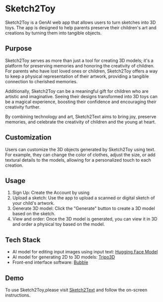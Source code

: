 # Sketch2Toy

Sketch2Toy is a GenAI web app that allows users to turn sketches into 3D toys. The app is designed to help parents preserve their children's art and creations by turning them into tangible objects.

## Purpose

Sketch2Toy serves as more than just a tool for creating 3D models; it's a platform for preserving memories and honoring the creativity of children. For parents who have lost loved ones or children, Sketch2Toy offers a way to keep a physical representation of their artwork, providing a tangible connection to cherished memories.

Additionally, Sketch2Toy can be a meaningful gift for children who are artistic and imaginative. Seeing their designs transformed into 3D toys can be a magical experience, boosting their confidence and encouraging their creativity further.

By combining technology and art, Sketch2Text aims to bring joy, preserve memories, and celebrate the creativity of children and the young at heart.

## Customization

Users can customize the 3D objects generated by Sketch2Toy using text. For example, they can change the color of clothes, adjust the size, or add textural details to the models, allowing for a personalized touch to each creation.

## Usage

1. Sign Up: Create the Account by using
2. Upload a sketch: Use the app to upload a scanned or digital sketch of your child's artwork.
3. Generate 3D model: Click the "Generate" button to create a 3D model based on the sketch.
4. View and order: Once the 3D model is generated, you can view it in 3D and order a physical toy based on the model.

## Tech Stack

- AI model for editing input images using input text: [Hugging Face Model](https://huggingface.co/spaces/tsujuifu/ml-mgie)
- AI model for generating 2D to 3D models: [Tripo3D](https://www.tripo3d.ai/app)
- Front-end interface software: [Bubble](https://sketch2play-47148.bubbleapps.io/version-test?debug_mode=true)

## Demo 

To use Sketch2Toy,please visit [Sketch2Text](https://sketch2play-47148.bubbleapps.io/version-test?debug_mode=true) and follow the on-screen instructions.




